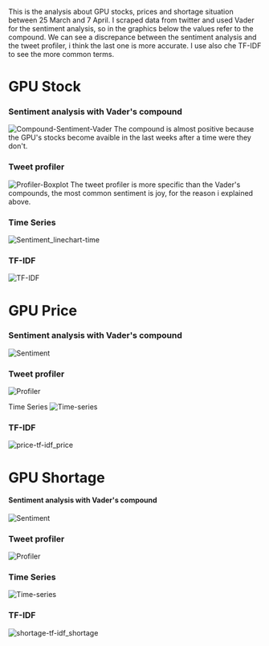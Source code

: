 
This is the analysis about GPU stocks, prices and shortage situation between 25 March and 7 April. I scraped data from twitter and used Vader for the sentiment analysis, so in the graphics below the values refer to the compound.
We can see a discrepance between the sentiment analysis and the tweet profiler, i think the last one is more accurate. 
I use also che TF-IDF to see the more common terms.

# GPU Stock

### Sentiment analysis with Vader's compound
![Compound-Sentiment-Vader](https://user-images.githubusercontent.com/58707590/166121312-fa002341-ab00-4566-8b54-6870bb141a5b.jpg)
The compound is almost positive because the GPU's stocks become avaible in the last weeks after a time were they don't.

### Tweet profiler
![Profiler-Boxplot](https://user-images.githubusercontent.com/58707590/166121505-450ae39e-3e99-423b-8f38-b201516854fe.jpg)
The tweet profiler is more specific than the Vader's compounds, the most common sentiment is joy, for the reason i explained above.

### Time Series
![Sentiment_linechart-time](https://user-images.githubusercontent.com/58707590/166121570-9e81988d-1a0c-4936-854f-ed0fe380fab8.jpg)

### TF-IDF

![TF-IDF](https://user-images.githubusercontent.com/58707590/166121603-8fb3bdb8-3673-4e2f-a3c9-fc9aea4d444a.jpg)

# GPU Price

### Sentiment analysis with Vader's compound
![Sentiment](https://user-images.githubusercontent.com/58707590/166121724-4392224a-b52a-4792-b8ef-ea3b1370af3f.png)

### Tweet profiler
![Profiler](https://user-images.githubusercontent.com/58707590/166121770-7ad031d1-e7bf-4f24-85d7-d1bcffc52020.png)

Time Series
![Time-series](https://user-images.githubusercontent.com/58707590/166121806-9e549c4b-664b-460c-a997-eb8450ddc155.png)

### TF-IDF

![price-tf-idf_price](https://user-images.githubusercontent.com/58707590/166122060-45126651-30e8-493a-a8e2-e96caa96eaf4.jpg)

# GPU Shortage

#### Sentiment analysis with Vader's compound
![Sentiment](https://user-images.githubusercontent.com/58707590/166122208-46ba442e-a8f7-4863-9209-c93e6dbd400f.png)

### Tweet profiler
![Profiler](https://user-images.githubusercontent.com/58707590/166122228-50d38c22-6cee-4d26-9259-f824f7335626.png)

### Time Series
![Time-series](https://user-images.githubusercontent.com/58707590/166122240-c5edb8be-beeb-4c9d-8e05-024592f4fc7f.png)

### TF-IDF

![shortage-tf-idf_shortage](https://user-images.githubusercontent.com/58707590/166122371-288e52cb-dcf0-4340-9c1f-e8df8a01d4ba.jpg)





